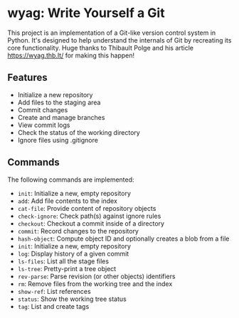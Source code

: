 # wyag: Write Yourself a Git

This project is an implementation of a Git-like version control system in Python. It's designed to help understand the internals of Git by recreating its core functionality. Huge thanks to Thibault Polge and his article https://wyag.thb.lt/ for making this happen! 

## Features

- Initialize a new repository
- Add files to the staging area
- Commit changes
- Create and manage branches
- View commit logs
- Check the status of the working directory
- Ignore files using .gitignore

## Commands

The following commands are implemented:

- `init`: Initialize a new, empty repository
- `add`: Add file contents to the index
- `cat-file`: Provide content of repository objects
- `check-ignore`: Check path(s) against ignore rules
- `checkout`: Checkout a commit inside of a directory
- `commit`: Record changes to the repository
- `hash-object`: Compute object ID and optionally creates a blob from a file
- `init`: Initialize a new, empty repository
- `log`: Display history of a given commit
- `ls-files`: List all the stage files
- `ls-tree`: Pretty-print a tree object
- `rev-parse`: Parse revision (or other objects) identifiers
- `rm`: Remove files from the working tree and the index
- `show-ref`: List references
- `status`: Show the working tree status
- `tag`: List and create tags

